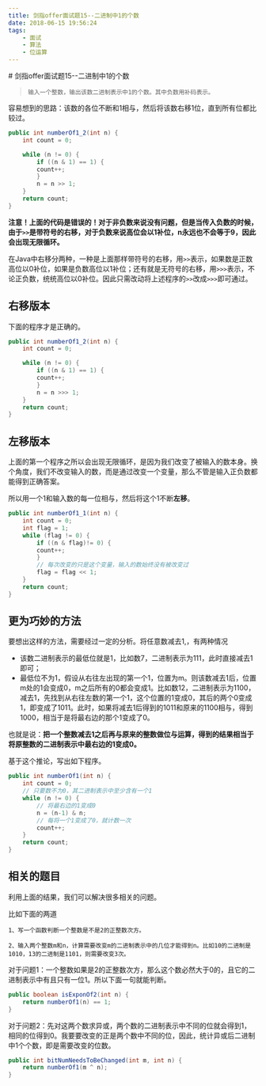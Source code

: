```yaml
---
title: 剑指offer面试题15--二进制中1的个数
date: 2018-06-15 19:56:24
tags: 
    - 面试
    - 算法
    - 位运算
---
```

<meta name="referrer" content="no-referrer" />
# 剑指offer面试题15--二进制中1的个数

> ```
> 输入一个整数，输出该数二进制表示中1的个数。其中负数用补码表示。
> ```

容易想到的思路：该数的各位不断和1相与，然后将该数右移1位，直到所有位都比较过。

```java
public int numberOf1_2(int n) {
  	int count = 0;

  	while (n != 0) {
    	if ((n & 1) == 1) {
      	count++;
    	}
    	n = n >> 1;
  	}
  	return count;
}
```

**注意！上面的代码是错误的！对于非负数来说没有问题，但是当传入负数的时候，由于`>>`是带符号的右移，对于负数来说高位会以1补位，n永远也不会等于9，因此会出现无限循环。**

在Java中右移分两种，一种是上面那样带符号的右移，用`>>`表示，如果数是正数高位以0补位，如果是负数高位以1补位；还有就是无符号的右移，用`>>>`表示，不论正负数，统统高位以0补位。因此只需改动将上述程序的`>>`改成`>>>`即可通过。

## 右移版本

下面的程序才是正确的。

```java
public int numberOf1_2(int n) {
  	int count = 0;

  	while (n != 0) {
    	if ((n & 1) == 1) {
      	count++;
    	}
    	n = n >>> 1;
  	}
  	return count;
}
```

## 左移版本

上面的第一个程序之所以会出现无限循环，是因为我们改变了被输入的数本身。换个角度，我们不改变输入的数，而是通过改变一个变量，那么不管是输入正负数都能得到正确答案。

所以用一个1和输入数的每一位相与，然后将这个1不断**左移**。

```java
public int numberOf1_1(int n) {
  	int count = 0;
  	int flag = 1;
  	while (flag != 0) {
    	if ((n & flag)!= 0) {
      	count++;
    	}
      	// 每次改变的只是这个变量，输入的数始终没有被改变过
    	flag = flag << 1;
  	}
  	return count;
}
```

## 更为巧妙的方法

要想出这样的方法，需要经过一定的分析。将任意数减去1,，有两种情况

- 该数二进制表示的最低位就是1，比如数7，二进制表示为111，此时直接减去1即可；
- 最低位不为1，假设从右往左出现的第一个1，位置为m。则该数减去1后，位置m处的1会变成0，m之后所有的0都会变成1。比如数12，二进制表示为1100，减去1，先找到从右往左数的第一个1，这个位置的1变成0，其后的两个0变成1，即变成了1011。此时，如果将减去1后得到的1011和原来的1100相与，得到1000，相当于是将最右边的那个1变成了0。

也就是说：**把一个整数减去1之后再与原来的整数做位与运算，得到的结果相当于将原整数的二进制表示中最右边的1变成0。**

基于这个推论，写出如下程序。

```java
public int numberOf1(int n) {
  	int count = 0;
	// 只要数不为0，其二进制表示中至少含有一个1
  	while (n != 0) {
      	// 将最右边的1变成0
    	n = (n-1) & n;
      	// 每将一个1变成了0，就计数一次
    	count++;
  	}
  	return count;
}
```

## 相关的题目

利用上面的结果，我们可以解决很多相关的问题。

比如下面的两道

```
1、写一个函数判断一个整数是不是2的正整数次方。

2、输入两个整数m和n，计算需要改变m的二进制表示中的几位才能得到n。比如10的二进制是1010，13的二进制是1101，则需要改变3次。
```

对于问题1：一个整数如果是2的正整数次方，那么这个数必然大于0的，且它的二进制表示中有且只有一位1。所以下面一句就能判断。

```java
public boolean isExponOf2(int n) {
  	return numberOf1(n) == 1;
}
```

对于问题2：先对这两个数求异或，两个数的二进制表示中不同的位就会得到1，相同的位得到0。我要要改变的正是两个数中不同的位，因此，统计异或后二进制中1个个数，即是需要改变的位数。

```java
public int bitNumNeedsToBeChanged(int m, int n) {
  	return numberOf1(m ^ n);
}
```
